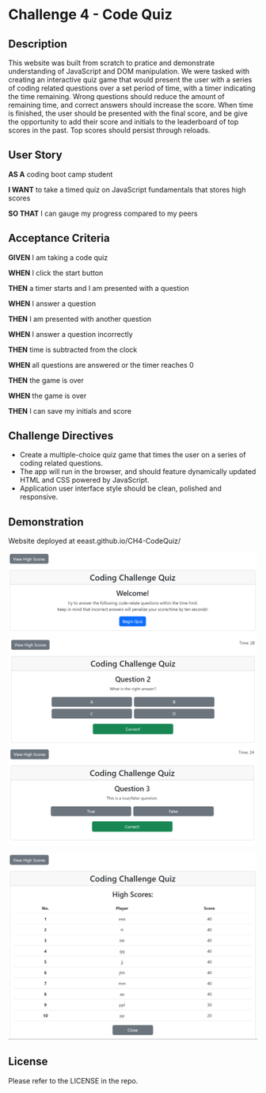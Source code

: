 # Challenge 4 - Code Quiz

## Description

This website was built from scratch to pratice and demonstrate understanding of JavaScript and DOM manipulation. We were tasked with creating an interactive quiz game that would present the user with a series of coding related questions over a set period of time, with a timer indicating the time remaining. Wrong questions should reduce the amount of remaining time, and correct answers should increase the score. When time is finished, the user should be presented with the final score, and be give the opportunity to add their score and initials to the leaderboard of top scores in the past. Top scores should persist through reloads.

## User Story

**AS A** coding boot camp student

**I WANT** to take a timed quiz on JavaScript fundamentals that stores high scores

**SO THAT** I can gauge my progress compared to my peers

## Acceptance Criteria

**GIVEN** I am taking a code quiz

**WHEN** I click the start button

**THEN** a timer starts and I am presented with a question

**WHEN** I answer a question

**THEN** I am presented with another question

**WHEN** I answer a question incorrectly

**THEN** time is subtracted from the clock

**WHEN** all questions are answered or the timer reaches 0

**THEN** the game is over

**WHEN** the game is over

**THEN** I can save my initials and score

## Challenge Directives

* Create a multiple-choice quiz game that times the user on a series of coding related questions.
* The app will run in the browser, and should feature dynamically updated HTML and CSS powered by JavaScript.
* Application user interface style should be clean, polished and responsive.

## Demonstration

Website deployed at eeast.github.io/CH4-CodeQuiz/

![1678037708548](image/README/1678037708548.png)![1678037781832](image/README/1678037781832.png)![1678037752180](image/README/1678037752180.png)

![1678037727762](image/README/1678037727762.png)

## License

Please refer to the LICENSE in the repo.
